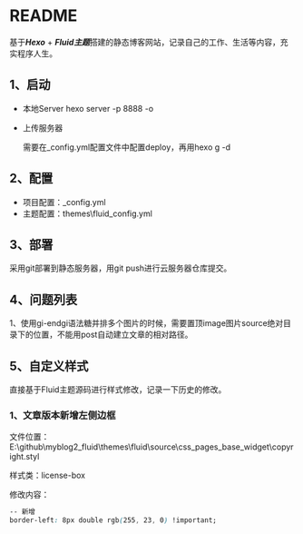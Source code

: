 # README

基于***Hexo*** + ***Fluid主题***搭建的静态博客网站，记录自己的工作、生活等内容，充实程序人生。

## 1、启动

- 本地Server
      hexo server -p 8888 -o

- 上传服务器

     需要在_config.yml配置文件中配置deploy，再用hexo g -d

## 2、配置

- 项目配置：_config.yml
- 主题配置：themes\fluid\_config.yml

## 3、部署

采用git部署到静态服务器，用git push进行云服务器仓库提交。

## 4、问题列表

1、使用gi-endgi语法糖并排多个图片的时候，需要置顶image图片source绝对目录下的位置，不能用post自动建立文章的相对路径。

## 5、自定义样式

直接基于Fluid主题源码进行样式修改，记录一下历史的修改。

### 1、文章版本新增左侧边框

文件位置：E:\github\myblog2_fluid\themes\fluid\source\css\_pages\_base\_widget\copyright.styl

样式类：license-box

修改内容：

```css
-- 新增
border-left: 8px double rgb(255, 23, 0) !important;
```

